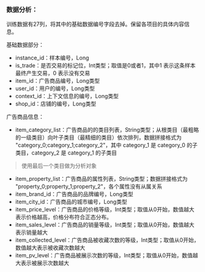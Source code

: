 ### 数据分析：
训练数据有27列，将其中的基础数据编号字段去掉。保留各项目的具体内容信息。

基础数据部分：
* instance_id：样本编号，Long
* is_trade：是否交易的标记位，Int类型；取值是0或者1，其中1 表示这条样本最终产生交易，0 表示没有交易
* item_id：广告商品编号，Long类型
* user_id：用户的编号，Long类型
* context_id：上下文信息的编号，Long类型
* shop_id：店铺的编号，Long类型

广告商品信息：
* item_category_list：广告商品的的类目列表，String类型；从根类目（最粗略的一级类目）向叶子类目（最精细的类目）依次排列，数据拼接格式为 "category_0;category_1;category_2"，其中 category_1 是 category_0 的子类目，category_2 是 category_1 的子类目
> 使用最后一个类目做为分析对象

* item_property_list：广告商品的属性列表，String类型；数据拼接格式为 "property_0;property_1;property_2"，各个属性没有从属关系
* item_brand_id：广告商品的品牌编号，Long类型
* item_city_id：广告商品的城市编号，Long类型
* item_price_level：广告商品的价格等级，Int类型；取值从0开始，数值越大表示价格越高，价格分布符合正态分布。
* item_sales_level：广告商品的销量等级，Int类型；取值从0开始，数值越大表示销量越大
* item_collected_level：广告商品被收藏次数的等级，Int类型；取值从0开始，数值越大表示被收藏次数越大
* item_pv_level：广告商品被展示次数的等级，Int类型；取值从0开始，数值越大表示被展示次数越大

